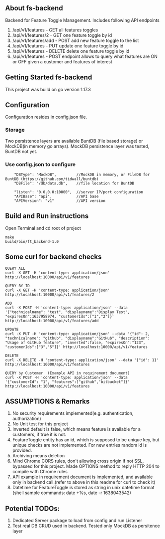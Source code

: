 ## About fs-backend
Backend for Feature Toggle Management. Includes following API endpoints
1. /api/v1/features - GET all features toggles
2. /api/v1/features/2 - GET one feature toggle by id
3. /api/v1/features/add - POST add new feature toggle to the list
4. /api/v1/features - PUT update one feature toggle by id
5. /api/v1/features - DELETE delete one feature toggle by id
6. /api/v1/features - POST endpoint allows to query what features are ON or OFF given a customer and features of interest

## Getting Started fs-backend
This project was build on go version 1.17.3

## Configuration
Configuration resides in config.json file.

### Storage 
Two persistence layers are available BuntDB (file based  storage) or MockDB(in memory go arrays). MockDB persistence layer was tested, BuntDB not yet.

### Use config.json to configure 
```
    "DBType": "MockDB",			//MockDB in memory, or FileDB for BuntDB (https://github.com/tidwall/buntdb)
    "DBFile": "/db/data.db",	//file location for BuntDB
    
    "listen": "0.0.0.0:10000",	//server IP/port configuration
    "APIBase": "api",			//API base
    "APIVersion": "v1"			//API version
```


## Build and Run instructions
Open Terminal and cd root of project
```
make
build/bin/ft_backend-1.0
```

## Some curl for backend checks
```
QUERY ALL 
curl -X GET -H 'content-type: application/json' http://localhost:10000/api/v1/features

QUERY BY ID 
curl -X GET -H 'content-type: application/json' http://localhost:10000/api/v1/features/2

ADD
curl -X POST -H 'content-type: application/json' --data '{"technicalname": "test", "displayname":"Display Test", "expiresOn":1637958974, "customerIds":["1","2"]}' http://localhost:10000/api/v1/features/add

UPDATE 
curl -X PUT -H 'content-type: application/json' --data '{"id": 2, "technicalname": "github", "displayname":"GitHub", "description": "Usage of GitHub feature", "inverted":false, "expiresOn":"123", "customerIds":["3","5"]}' http://localhost:10000/api/v1/features

DELETE
curl -X DELETE -H 'content-type: application/json' --data '{"id": 1}' http://localhost:10000/api/v1/features

QUERY by Customer  (Example API in requirement document)
curl -X POST -H 'content-type: application/json' --data '{"customerId": "1", "features":["github","bitbucket"]}' http://localhost:10000/api/v1/features
```

## ASSUMPTIONS & Remarks
1. No security requirements implemented(e.g. authentication, authorization)
2. No Unit test for this project
3. Inverted default is false, which means feature is available for a customers, if true it is not.
4. FeatureToggle entity has an id, which is supposed to be unique key, but unique checks are not implemented. For new entries random id is provided. 
5. Archiving means deletion
6. Mind Chrome CORS rules, don't allowing cross origin if not SSL, bypassed for this project. Made OPTIONS method to reply HTTP 204 to compile with Chrome rules
7. API example in requirement document is implemented, and available only in backend call.(refer to above in this readme for curl to check it)
8. Datetime for FeatureToggle is stored as string in unix datetime format (shell sample commands: date +%s, date -r 1638043542)


## Potential TODOs:
1. Dedicated Server package to load from config and run Listener 
2. Test real DB CRUD used in backend. Tested only MockDB as persitence layer
